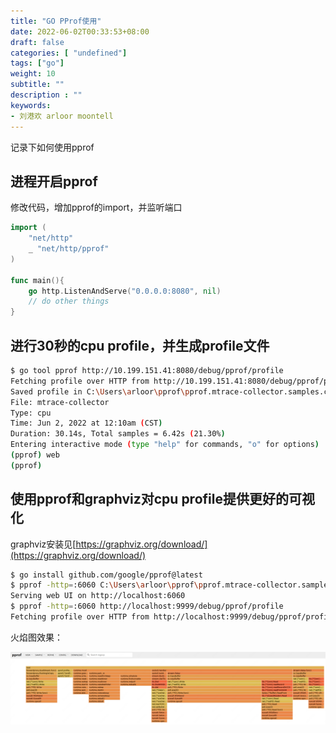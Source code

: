 ```yaml
---
title: "GO PProf使用"
date: 2022-06-02T00:33:53+08:00
draft: false
categories: [ "undefined"]
tags: ["go"]
weight: 10
subtitle: ""
description : ""
keywords:
- 刘港欢 arloor moontell
---
```


记录下如何使用pprof
<!--more-->

## 进程开启pprof

修改代码，增加pprof的import，并监听端口

```go
import (
	"net/http"
	_ "net/http/pprof"
)

func main(){
    go http.ListenAndServe("0.0.0.0:8080", nil)
    // do other things
}
```

## 进行30秒的cpu profile，并生成profile文件

```bash
$ go tool pprof http://10.199.151.41:8080/debug/pprof/profile
Fetching profile over HTTP from http://10.199.151.41:8080/debug/pprof/profile
Saved profile in C:\Users\arloor\pprof\pprof.mtrace-collector.samples.cpu.001.pb.gz
File: mtrace-collector
Type: cpu
Time: Jun 2, 2022 at 12:10am (CST)
Duration: 30.14s, Total samples = 6.42s (21.30%)
Entering interactive mode (type "help" for commands, "o" for options)
(pprof) web
(pprof)
```

## 使用pprof和graphviz对cpu profile提供更好的可视化

graphviz安装见[https://graphviz.org/download/](https://graphviz.org/download/)

```bash
$ go install github.com/google/pprof@latest
$ pprof -http=:6060 C:\Users\arloor\pprof\pprof.mtrace-collector.samples.cpu.001.pb.gz
Serving web UI on http://localhost:6060
$ pprof -http=:6060 http://localhost:9999/debug/pprof/profile
Fetching profile over HTTP from http://localhost:9999/debug/pprof/profile
```

火焰图效果：

![](/img/pprof-flame-graph.png)